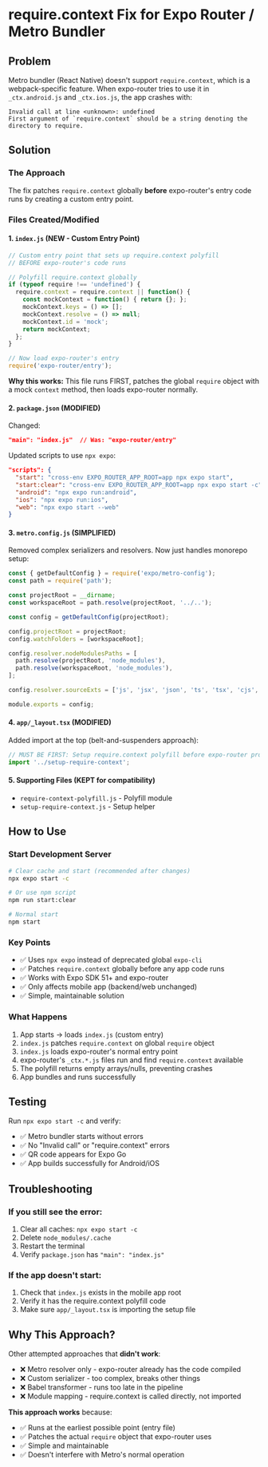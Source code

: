 # require.context Fix for Expo Router / Metro Bundler

## Problem
Metro bundler (React Native) doesn't support `require.context`, which is a webpack-specific feature. When expo-router tries to use it in `_ctx.android.js` and `_ctx.ios.js`, the app crashes with:

```
Invalid call at line <unknown>: undefined
First argument of `require.context` should be a string denoting the directory to require.
```

## Solution

### The Approach
The fix patches `require.context` globally **before** expo-router's entry code runs by creating a custom entry point.

### Files Created/Modified

#### 1. **`index.js`** (NEW - Custom Entry Point)
```javascript
// Custom entry point that sets up require.context polyfill
// BEFORE expo-router's code runs

// Polyfill require.context globally
if (typeof require !== 'undefined') {
  require.context = require.context || function() {
    const mockContext = function() { return {}; };
    mockContext.keys = () => [];
    mockContext.resolve = () => null;
    mockContext.id = 'mock';
    return mockContext;
  };
}

// Now load expo-router's entry
require('expo-router/entry');
```

**Why this works:** This file runs FIRST, patches the global `require` object with a mock `context` method, then loads expo-router normally.

#### 2. **`package.json`** (MODIFIED)
Changed:
```json
"main": "index.js"  // Was: "expo-router/entry"
```

Updated scripts to use `npx expo`:
```json
"scripts": {
  "start": "cross-env EXPO_ROUTER_APP_ROOT=app npx expo start",
  "start:clear": "cross-env EXPO_ROUTER_APP_ROOT=app npx expo start -c",
  "android": "npx expo run:android",
  "ios": "npx expo run:ios",
  "web": "npx expo start --web"
}
```

#### 3. **`metro.config.js`** (SIMPLIFIED)
Removed complex serializers and resolvers. Now just handles monorepo setup:

```javascript
const { getDefaultConfig } = require('expo/metro-config');
const path = require('path');

const projectRoot = __dirname;
const workspaceRoot = path.resolve(projectRoot, '../..');

const config = getDefaultConfig(projectRoot);

config.projectRoot = projectRoot;
config.watchFolders = [workspaceRoot];

config.resolver.nodeModulesPaths = [
  path.resolve(projectRoot, 'node_modules'),
  path.resolve(workspaceRoot, 'node_modules'),
];

config.resolver.sourceExts = ['js', 'jsx', 'json', 'ts', 'tsx', 'cjs', 'mjs'];

module.exports = config;
```

#### 4. **`app/_layout.tsx`** (MODIFIED)
Added import at the top (belt-and-suspenders approach):
```typescript
// MUST BE FIRST: Setup require.context polyfill before expo-router processes routes
import '../setup-require-context';
```

#### 5. **Supporting Files** (KEPT for compatibility)
- `require-context-polyfill.js` - Polyfill module
- `setup-require-context.js` - Setup helper

## How to Use

### Start Development Server
```bash
# Clear cache and start (recommended after changes)
npx expo start -c

# Or use npm script
npm run start:clear

# Normal start
npm start
```

### Key Points
- ✅ Uses `npx expo` instead of deprecated global `expo-cli`
- ✅ Patches `require.context` globally before any app code runs
- ✅ Works with Expo SDK 51+ and expo-router
- ✅ Only affects mobile app (backend/web unchanged)
- ✅ Simple, maintainable solution

### What Happens
1. App starts → loads `index.js` (custom entry)
2. `index.js` patches `require.context` on global `require` object
3. `index.js` loads expo-router's normal entry point
4. expo-router's `_ctx.*.js` files run and find `require.context` available
5. The polyfill returns empty arrays/nulls, preventing crashes
6. App bundles and runs successfully

## Testing
Run `npx expo start -c` and verify:
- ✅ Metro bundler starts without errors
- ✅ No "Invalid call" or "require.context" errors
- ✅ QR code appears for Expo Go
- ✅ App builds successfully for Android/iOS

## Troubleshooting

### If you still see the error:
1. Clear all caches: `npx expo start -c`
2. Delete `node_modules/.cache`
3. Restart the terminal
4. Verify `package.json` has `"main": "index.js"`

### If the app doesn't start:
1. Check that `index.js` exists in the mobile app root
2. Verify it has the require.context polyfill code
3. Make sure `app/_layout.tsx` is importing the setup file

## Why This Approach?

Other attempted approaches that **didn't work**:
- ❌ Metro resolver only - expo-router already has the code compiled
- ❌ Custom serializer - too complex, breaks other things
- ❌ Babel transformer - runs too late in the pipeline
- ❌ Module mapping - require.context is called directly, not imported

**This approach works** because:
- ✅ Runs at the earliest possible point (entry file)
- ✅ Patches the actual `require` object that expo-router uses
- ✅ Simple and maintainable
- ✅ Doesn't interfere with Metro's normal operation
